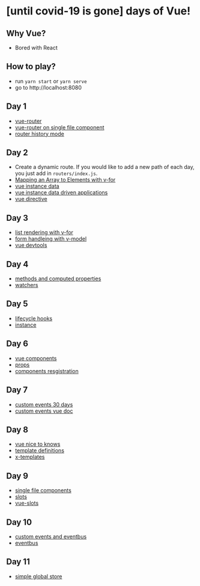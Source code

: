 # [until covid-19 is gone] days of Vue!

## Why Vue?

- Bored with React

## How to play?

- run `yarn start` or `yarn serve`
- go to http://localhost:8080

## Day 1

- [vue-router](https://router.vuejs.org/)
- [vue-router on single file component](https://appdividend.com/2018/12/28/vue-router-tutorial-with-example-how-to-use-routing-in-vuejs/)
- [router history mode](https://router.vuejs.org/guide/essentials/history-mode.html#example-server-configurations)

## Day 2

- Create a dynamic route. If you would like to add a new path of each day, you just add in `routers/index.js`.
- [Mapping an Array to Elements with v-for](https://vuejs.org/v2/guide/list.html#Mapping-an-Array-to-Elements-with-v-for)
- [vue instance data](https://www.newline.co/30-days-of-vue/day-02-the-vue-instance---data)
- [vue instance data driven applications](https://www.newline.co/30-days-of-vue/day-03-the-vue-instance---data-driven-applications)
- [vue directive](https://www.newline.co/30-days-of-vue/day-04-vue-directives)

## Day 3

- [list rendering with v-for](https://www.newline.co/30-days-of-vue/day-05-list-rendering-with-v-for)
- [form handleing with v-model](https://www.newline.co/30-days-of-vue/day-06-form-handling-with-v-model)
- [vue devtools](https://www.newline.co/30-days-of-vue/day-07-vue-devtools)

## Day 4

- [methods and computed properties](https://www.newline.co/30-days-of-vue/day-08-methods-and-computed-properties)
- [watchers](https://www.newline.co/30-days-of-vue/day-09-watchers)

## Day 5

- [lifecycle hooks](https://www.newline.co/30-days-of-vue/day-10-lifecycle-hooks)
- [instance](https://vuejs.org/v2/guide/instance.html)

## Day 6

- [vue components](https://www.newline.co/30-days-of-vue/day-11-vue-components---global-components)
- [props](https://www.newline.co/30-days-of-vue/day-12-vue-components---props)
- [components resgistration](https://vuejs.org/v2/guide/components-registration.html)

## Day 7

- [custom events 30 days](https://www.newline.co/30-days-of-vue/day-13-vue-components---custom-events)
- [custom events vue doc](https://vuejs.org/v2/guide/components-custom-events.html)

## Day 8

- [vue nice to knows](https://www.newline.co/30-days-of-vue/day-14-vue-components---nice-to-knows)
- [template definitions](https://www.newline.co/30-days-of-vue/day-15-vue-components---template-definitions)
- [x-templates](https://vuejs.org/v2/guide/components-edge-cases.html#X-Templates)

## Day 9

- [single file components](https://www.newline.co/30-days-of-vue/day-17-single-file-components)
- [slots](https://vuejs.org/v2/guide/components-slots.html)
- [vue-slots](https://flaviocopes.com/vue-slots/)

## Day 10

- [custom events and eventbus](https://www.newline.co/30-days-of-vue/day-19-custom-events-and-the-eventbus)
- [eventbus](https://blog.logrocket.com/using-event-bus-in-vue-js-to-pass-data-between-components/)

## Day 11

- [simple global store](https://www.newline.co/30-days-of-vue/day-20-simple-global-store)
